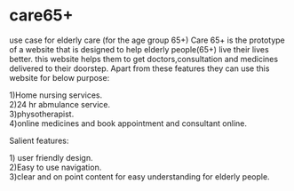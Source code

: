 # care65+
use case for elderly care (for the age group 65+) Care 65+ is the prototype of a website that is designed to help elderly people(65+) live their lives better. this website helps them to get doctors,consultation and medicines delivered to their doorstep. Apart from these features they can use this website for below purpose:
           <div> 1)Home nursing services.</div>
           <div>2)24 hr abmulance service. </div>
           <div> 3)physotherapist.</div>
            <div>4)online medicines and book appointment and consultant online.</div>

Salient features:
                 <div>1) user friendly design.</div>
                 <div>2)Easy to use navigation. </div>
                 <div> 3)clear and on point content for easy understanding for elderly people.</div>
